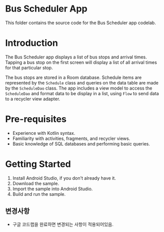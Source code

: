 # Bus Scheduler App

This folder contains the source code for the Bus Scheduler app codelab.

# Introduction
The Bus Scheduler app displays a list of bus stops and arrival times. Tapping a bus stop on the first screen will display a list of all arrival times for that particular stop.

The bus stops are stored in a Room database. Schedule items are represented by the `Schedule` class and queries on the data table are made by the `ScheduleDao` class. The app includes a view model to access the `ScheduleDao` and format data to be display in a list, using `Flow` to send data to a recycler view adapter.

# Pre-requisites
* Experience with Kotlin syntax.
* Familiarity with activities, fragments, and recycler views.
* Basic knowledge of SQL databases and performing basic queries.

# Getting Started
1. Install Android Studio, if you don't already have it.
2. Download the sample.
3. Import the sample into Android Studio.
4. Build and run the sample.
   
변경사항
---------------
- 구글 코드랩을 완료하면 변경되는 사항이 적용되어있음.